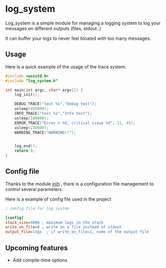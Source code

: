 # log_system

Log_system is a simple module for managing a logging system to log
your messages on different outputs (files, stdout..)

It can buffer your logs to never feel bloated with too many messages.

## Usage

Here is a quick example of the usage of the trace system.

```c
#include <unistd.h>
#include "log_system.h"

int main(int argc, char* argv[]) {
    log_init();

    DEBUG_TRACE("test %s","Debug test");
    usleep(450000);
    INFO_TRACE("test %s","Info test");
    usleep(100000);
    ERROR_TRACE("Error n %d, critical issue %d", 11, 45);
    usleep(230000);
    WARNING_TRACE("WARNING!!");


    log_end();
    return 0;
}
```
## Config file

Thanks to the module [inih](https://github.com/benhoyt/inih) , there is a configuration file management to control several parameters.

Here is a example of config file used in the project 

```ini
; config file for log_system

[config]
stack_size=4096 ; maximum logs in the stack
write_on_file=0 ; write on a file instead of stdout
output_file=logs  ; if write_on_file=1, name of the output file 
```


## Upcoming features 

- Add compile-time options
